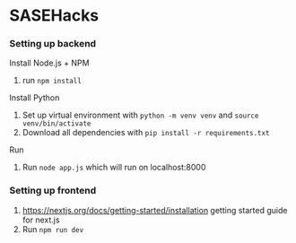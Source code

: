 # SASEHacks


### Setting up backend
Install Node.js + NPM

1. run `npm install`

Install Python
1. Set up virtual environment with `python -m venv venv` and `source venv/bin/activate`
2. Download all dependencies with `pip install -r requirements.txt`

Run
1. Run `node app.js` which will run on localhost:8000

### Setting up frontend
1. https://nextjs.org/docs/getting-started/installation getting started guide for next.js
2. Run `npm run dev`
